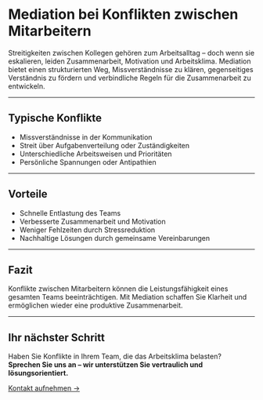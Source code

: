 # Mediation bei Konflikten zwischen Mitarbeitern

Streitigkeiten zwischen Kollegen gehören zum Arbeitsalltag – doch wenn sie eskalieren, leiden Zusammenarbeit, Motivation und Arbeitsklima. Mediation bietet einen strukturierten Weg, Missverständnisse zu klären, gegenseitiges Verständnis zu fördern und verbindliche Regeln für die Zusammenarbeit zu entwickeln.

---

## Typische Konflikte

- Missverständnisse in der Kommunikation  
- Streit über Aufgabenverteilung oder Zuständigkeiten  
- Unterschiedliche Arbeitsweisen und Prioritäten  
- Persönliche Spannungen oder Antipathien  

---

## Vorteile

- Schnelle Entlastung des Teams  
- Verbesserte Zusammenarbeit und Motivation  
- Weniger Fehlzeiten durch Stressreduktion  
- Nachhaltige Lösungen durch gemeinsame Vereinbarungen  

---

## Fazit

Konflikte zwischen Mitarbeitern können die Leistungsfähigkeit eines gesamten Teams beeinträchtigen. Mit Mediation schaffen Sie Klarheit und ermöglichen wieder eine produktive Zusammenarbeit.  

---

## Ihr nächster Schritt

Haben Sie Konflikte in Ihrem Team, die das Arbeitsklima belasten?  
**Sprechen Sie uns an – wir unterstützen Sie vertraulich und lösungsorientiert.**  

[Kontakt aufnehmen →](#)
